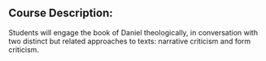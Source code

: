 ## Course Description:

Students will engage the book of Daniel theologically, in conversation with two distinct but related approaches to texts: narrative criticism and form criticism.

